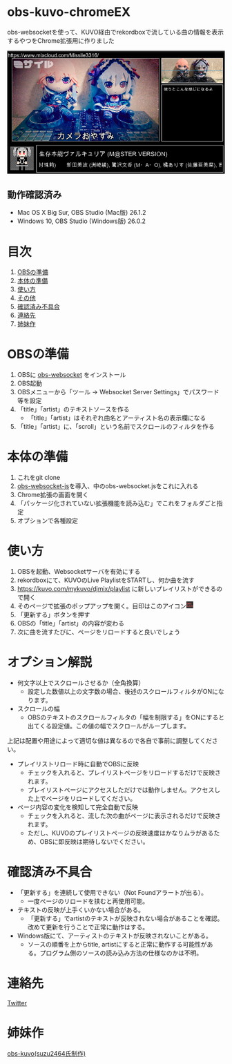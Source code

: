 # obs-kuvo-chromeEX

obs-websocketを使って、KUVO経由でrekordboxで流している曲の情報を表示するやつをChrome拡張用に作りました

<img src="./assets/example.png" width="800px" alt="使用例" />

## 動作確認済み
- Mac OS X Big Sur, OBS Studio (Mac版) 26.1.2
- Windows 10, OBS Studio (Windows版) 26.0.2

# 目次
1. [OBSの準備](#obs_setting)
1. [本体の準備](#setting)
1. [使い方](#how2use)
1. [その他](#others)
1. [確認済み不具合](#problems)
1. [連絡先](#contact)
1. [姉妹作](#sister_works)

<a id="obs_setting"></a>
# OBSの準備
1. OBSに [obs-websocket](https://github.com/Palakis/obs-websocket/) をインストール
1. OBS起動
1. OBSメニューから「ツール -> Websocket Server Settings」でパスワード等を設定
1. 「title」「artist」のテキストソースを作る
    - 「title」「artist」はそれぞれ曲名とアーティスト名の表示欄になる
1. 「title」「artist」に、「scroll」という名前でスクロールのフィルタを作る

<a id="setting"></a>
# 本体の準備
1. これをgit clone
1. [obs-websocket-js](https://github.com/haganbmj/obs-websocket-js)を導入、中のobs-websocket.jsをこれに入れる
1. Chrome拡張の画面を開く
1. 「パッケージ化されていない拡張機能を読み込む」でこれをフォルダごと指定
1. オプションで各種設定

<a id="how2use"></a>
# 使い方
1. OBSを起動、Websocketサーバを有効にする
1. rekordboxにて、KUVOのLive PlaylistをSTARTし、何か曲を流す
1. https://kuvo.com/mykuvo/djmix/playlist に新しいプレイリストができるので開く
1. そのページで拡張のポップアップを開く。目印はこのアイコン<img src="./icon/icon_32.png" width=16px alt="アイコン" />
1. 「更新する」ボタンを押す
1. OBSの「title」「artist」の内容が変わる
1. 次に曲を流すたびに、ページをリロードすると良いでしょう

<a id="others"></a>
# オプション解説
- 何文字以上でスクロールさせるか（全角換算）
    - 設定した数値以上の文字数の場合、後述のスクロールフィルタがONになります。
- スクロールの幅
    - OBSのテキストのスクロールフィルタの「幅を制限する」をONにすると出てくる設定値。この値の幅でスクロールがループします。

上記は配置や用途によって適切な値は異なるので各自で事前に調整してください。

- プレイリストリロード時に自動でOBSに反映
    - チェックを入れると、プレイリストページをリロードするだけで反映されます。
    - プレイリストページにアクセスしただけでは動作しません。アクセスした上でページをリロードしてください。
- ページ内容の変化を検知して完全自動で反映
    - チェックを入れると、流した次の曲がページに表示されるだけで反映されます。
    - ただし、KUVOのプレイリストページの反映速度はかなりムラがあるため、OBSに即反映は期待しないでください。

<a id="problems"></a>
# 確認済み不具合
- 「更新する」を連続して使用できない（Not Foundアラートが出る）。
    - 一度ページのリロードを挟むと再使用可能。
- テキストの反映が上手くいかない場合がある。
    - 「更新する」でartistのテキストが反映されない場合があることを確認。改めて更新を行うことで正常に動作はする。
- Windows版にて、アーティストのテキストが反映されないことがある。
    - ソースの順番を上からtitle, artistにすると正常に動作する可能性がある。プログラム側のソースの読み込み方法の仕様なのかは不明。

<a id="contact"></a>
# 連絡先
[Twitter](https://twitter.com/msir3316)

<a id="sister_works"></a>
# 姉妹作
[obs-kuvo(suzu2464氏制作)](https://github.com/suzu2469/obs-kuvo)
